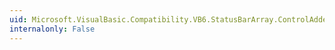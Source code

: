 ```yaml
---
uid: Microsoft.VisualBasic.Compatibility.VB6.StatusBarArray.ControlAdded
internalonly: False
---
```

